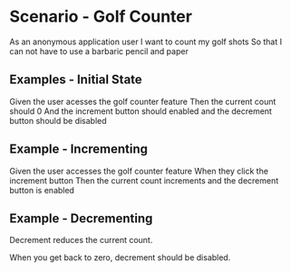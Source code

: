 # Scenario - Golf Counter

As an anonymous application user
I want to count my golf shots
So that I can not have to use a barbaric pencil and paper

## Examples - Initial State

Given the user acesses the golf counter feature
Then the current count should 0
And the increment button should enabled
and the decrement button should be disabled

## Example - Incrementing

Given the user accesses the golf counter feature
When they click the increment button
Then the current count increments
and the decrement button is enabled

## Example - Decrementing

Decrement reduces the current count.

When you get back to zero, decrement should be disabled.
